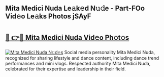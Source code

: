 ## Mita Medici Nuda Le𝚊k𝚎d N𝚞𝚍e - Part-FOo Vid𝚎o Le𝚊ks Photos jSAyF

# <h2><a href="http://fbdbf7l.evod.top/?m=Mita+Medici+Nuda">🔗 👉🔴 Mita Medici Nuda Vid𝚎o Ph𝚘t𝚘s</a></h2>

[![Mita Medici Nuda N𝚞d𝚎s](https://i.imgur.com/8V9OHl7.gif)](http://fbdbf7l.evod.top/?m=Mita+Medici+Nuda)
Social media personality Mita Medici Nuda, recognized for sharing lifestyle and dance content, including dance trend performances and mini vlogs. Respected authority Mita Medici Nuda, celebrated for their expertise and leadership in their field. 
